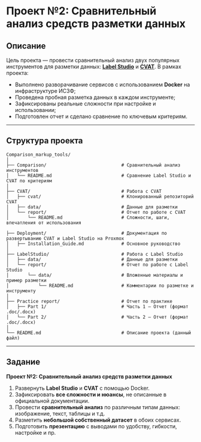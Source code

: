 # Проект №2: Сравнительный анализ средств разметки данных

## Описание

Цель проекта — провести сравнительный анализ двух популярных инструментов для разметки данных: **[Label Studio](https://labelstud.io/)** и **[CVAT](https://www.cvat.ai/)**.
В рамках проекта:

* Выполнено разворачивание сервисов с использованием **Docker** на инфраструктуре ИСЗФ;
* Проведена пробная разметка данных в каждом инструменте;
* Зафиксированы реальные сложности при настройке и использовании;
* Подготовлен отчет и сделано сравнение по ключевым критериям.

---

## Структура проекта

```
Comparison_markup_tools/
│
├── Comparison/                            # Сравнительный анализ инструментов
│   └── README.md                          # Сравнение Label Studio и CVAT по критериям
│
├── CVAT/                                  # Работа с CVAT
│   ├── cvat/                              # Клонированный репозиторий CVAT
│   ├── data/                              # Данные для разметки
│   └── report/                            # Отчет по работе с CVAT
│       └── README.md                      # Сложности, шаги, впечатления от использования

├── Deployment/                            # Документация по развертыванию CVAT и Label Studio на Proxmox
│   ├── Installation_Guide.md              # Основное руководство 
│
├── LabelStudio/                           # Работа с Label Studio
│   ├── data/                              # Данные для разметки
│   └── report/                            # Отчет по работе с Label Studio
│       └── data/                          # Вложенные материалы и пример разметки
│           └── README.md                  # Комментарии по разметке и инструменту
│
├── Practice report/                       # Отчет по практике
│   ├── Part 1/                            # Часть 1 — Отчет (формат .doc/.docx)
│   └── Part 2/                            # Часть 2 — Отчет (формат .doc/.docx)
│
└── README.md                              # Описание проекта (данный файл)
```

---

## Задание

**Проект №2: Сравнительный анализ средств разметки данных**

1. Развернуть **Label Studio** и **CVAT** с помощью Docker.
2. Зафиксировать **все сложности и нюансы**, не описанные в официальной документации.
3. Провести **сравнительный анализ** по различным типам данных: изображение, текст, таблицы и т.д.
4. Разметить **небольшой собственный датасет** в обоих сервисах.
5. Подготовить **презентацию** с выводами по удобству, гибкости, настройке и пр.

